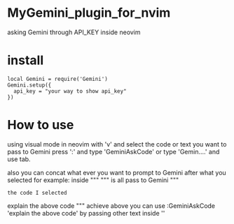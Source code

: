 # MyGemini_plugin_for_nvim
asking Gemini through API_KEY inside neovim

# install
```
local Gemini = require('Gemini')
Gemini.setup({
  api_key = "your way to show api_key"
})
```

# How to use
using visual mode in neovim with 'v'
and select the code or text you want to pass to Gemini
press ':' and type 'GeminiAskCode' or type 'Gemin....' and use tab.

also you can concat what ever you want to prompt to Gemini after what you selected
for example:
inside """ """ is all pass to Gemini
"""
```
the code I selected
```
explain the above code
"""
achieve above you can use 
:GeminiAskCode 'explain the above code'
by passing other text inside ''
